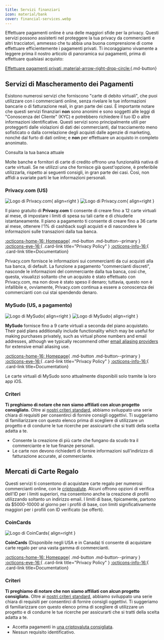 ```yaml
---
title: Servizi finanziari
icon: material/bank
cover: financial-services.webp
---
```


Effettuare pagamenti online è una delle maggiori sfide per la privacy. Questi servizi possono assisterti nel proteggere la tua privacy da commercianti e altri tracciatori, ammesso che tu abbia una buona comprensione di come effettuare efficientemente i pagamenti privati. Ti incoraggiamo vivamente a leggere prima il nostro articolo di panoramica sui pagamenti, prima di effettuare qualsiasi acquisto:

[Effettuare pagamenti privati :material-arrow-right-drop-circle:](advanced/payments.md ""){.md-button}

## Servizi di Mascheramento dei Pagamenti

Esistono numerosi servizi che forniscono "carte di debito virtuali", che puoi utilizzare con i commercianti online, senza rivelare le tue informazioni bancarie o di fatturazione reali, in gran parte dei casi. È importante notare che questi servizi finanziari **non** sono anonimi e sono soggetti alle leggi di "Conoscenza del Cliente" (KYC) e potrebbero richiedere il tuo ID o altre informazioni identificative. Questi servizi sono principalmente utili per proteggerti dalle violazioni di dati dei commercianti, dal tracciamento meno sofisticato o dalla correlazione degli acquisti dalle agenzie di marketing, nonché dal furto di dati online; e **non** per effettuare un acquisto in completo anonimato.

<div class="admonition tip" markdown>
<p class="admonition-title">Consulta la tua banca attuale</p>

Molte banche e fornitori di carte di credito offrono una funzionalità nativa di carte virtuali. Se ne utilizzi una che fornisce già quest'opzione, è preferibile utilizzarla, rispetto ai seguenti consigli, in gran parte dei casi. Così, non affidi a svariate parti le tue informazioni personali.

</div>

### Privacy.com (US)

<div class="admonition recommendation" markdown>

![Logo di Privacy.com](assets/img/financial-services/privacy_com.svg#only-light){ align=right }
![Logo di Privacy.com](assets/img/financial-services/privacy_com-dark.svg#only-dark){ align=right }

Il piano gratuito di **Privacy.com** ti consente di creare fino a 12 carte virtuali al mese, di impostare i limiti di spesa su tali carte e di chiuderle istantaneamente. Il piano a pagamento ti consente di creare fino a 36 carte al mese, ottenere l'1% di cashback sugli acquisti e di nascondere le informazioni sulle transazioni dalla tua banca.

[:octicons-home-16: Homepage](https://privacy.com){ .md-button .md-button--primary }
[:octicons-eye-16:](https://privacy.com/privacy-policy){ .card-link title="Privacy Policy" }
[:octicons-info-16:](https://support.privacy.com){ .card-link title=Documentation}

</details>

</div>

Privacy.com fornisce le informazioni sui commercianti da cui acquisti alla tua banca, di default. La funzione a pagamento "commercianti discreti", nasconde le informazioni del commerciante dalla tua banca, così che, questa, visualizzi soltanto che un acquisto è stato effettuato con Privacy.com, ma non dove è stato speso il denaro; tuttavia, questo non è infallibile e, ovviamente, Privacy.com continua a essere a conoscenza dei commercianti con cui stai spendendo denaro.

### MySudo (US, a pagamento)

<div class="admonition recommendation" markdown>

![Logo di MySudo](assets/img/financial-services/mysudo.svg#only-light){ align=right }
![Logo di MySudo](assets/img/financial-services/mysudo-dark.svg#only-dark){ align=right }

**MySudo** fornisce fino a 9 carte virtuali a seconda del piano acquistato. Their paid plans additionally include functionality which may be useful for making purchases privately, such as virtual phone numbers and email addresses, although we typically recommend other [email aliasing providers](email-aliasing.md) for extensive email aliasing use.

[:octicons-home-16: Homepage](https://mysudo.com){ .md-button .md-button--primary }
[:octicons-eye-16:](https://anonyome.com/privacy-policy){ .card-link title="Privacy Policy" }
[:octicons-info-16:](https://support.mysudo.com){ .card-link title=Documentation}

</details>

</div>

Le carte virtuali di MySudo sono attualmente disponibili solo tramite la loro app iOS.

### Criteri

**Ti preghiamo di notare che non siamo affiliati con alcun progetto consigliato.** Oltre ai [nostri criteri standard](about/criteria.md), abbiamo sviluppato una serie chiara di requisiti per consentirci di fornire consigli oggettivi. Ti suggeriamo di familiarizzare con questo elenco prima di scegliere di utilizzare un progetto e di condurre le tue ricerche per assicurarti che si tratti della scelta adatta a te.

- Consente la creazione di più carte che fungano da scudo tra il commerciante e le tue finanze personali.
- Le carte non devono richiederti di fornire informazioni sull'indirizzo di fatturazione accurate, al commerciante.

## Mercati di Carte Regalo

Questi servizi ti consentono di acquistare carte regalo per numerosi commercianti online, con le [criptovalute](cryptocurrency.md). Alcuni offrono opzioni di verifica dell'ID per i limiti superiori, ma consentono anche la creazione di profili utilizzando soltanto un indirizzo email. I limiti di base, tipicamente, partono da $5000-10000 al giorno per i profili di base, con limiti significativamente maggiori per i profili con ID verificato (se offerti).

### CoinCards

<div class="admonition recommendation" markdown>

![Logo di CoinCards](assets/img/financial-services/coincards.svg){ align=right }

**CoinCards** (Disponibile negli USA e in Canada) ti consente di acquistare carte regalo per una vasta gamma di commercianti.

[:octicons-home-16: Homepage](https://coincards.com){ .md-button .md-button--primary }
[:octicons-eye-16:](https://coincards.com/privacy-policy){ .card-link title="Privacy Policy" }
[:octicons-info-16:](https://coincards.com/frequently-asked-questions){ .card-link title=Documentation}

</details>

</div>

<!-- markdownlint-disable-next-line -->
### Criteri

**Ti preghiamo di notare che non siamo affiliati con alcun progetto consigliato.** Oltre ai [nostri criteri standard](about/criteria.md), abbiamo sviluppato una serie chiara di requisiti per consentirci di fornire consigli oggettivi. Ti suggeriamo di familiarizzare con questo elenco prima di scegliere di utilizzare un progetto e di condurre le tue ricerche per assicurarti che si tratti della scelta adatta a te.

- Accetta pagamenti in [una criptovaluta consigliata](cryptocurrency.md).
- Nessun requisito identificativo.
